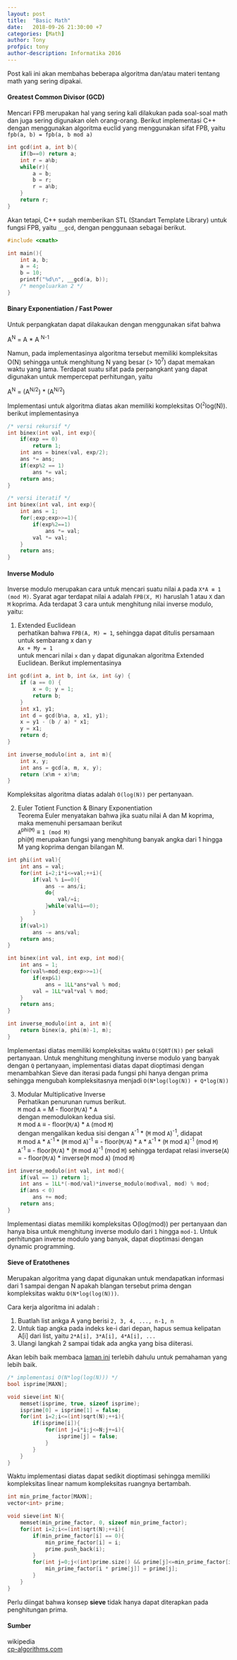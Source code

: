```yaml
---
layout: post
title:  "Basic Math"
date:   2018-09-26 21:30:00 +7
categories: [Math]
author: Tony
profpic: tony
author-description: Informatika 2016
---
```


Post kali ini akan membahas beberapa algoritma dan/atau materi tentang math yang sering dipakai.

#### Greatest Common Divisor (GCD)
Mencari FPB merupakan hal yang sering kali dilakukan pada soal-soal math dan juga sering digunakan oleh orang-orang. Berikut implementasi C++ dengan menggunakan algoritma euclid yang menggunakan sifat FPB, yaitu
`fpb(a, b) = fpb(a, b mod a)`

```c++
int gcd(int a, int b){
	if(b==0) return a;
	int r = a%b;
	while(r){
		a = b;
		b = r;
		r = a%b;
	}
	return r;
}
```

Akan tetapi, C++ sudah memberikan STL (Standart Template Library) untuk fungsi FPB, yaitu `__gcd`, dengan penggunaan sebagai berikut.

``` cpp
#include <cmath>

int main(){
	int a, b;
	a = 4;
	b = 10;
	printf("%d\n", __gcd(a, b));
	/* mengeluarkan 2 */
}
```

#### Binary Exponentiation / Fast Power
Untuk perpangkatan dapat dilakaukan dengan menggunakan sifat bahwa

A<sup>N</sup> = A * A <sup>N-1</sup>

Namun, pada implementasinya algoritma tersebut memiliki kompleksitas O(N) sehingga untuk menghitung N yang besar (> 10<sup>7</sup>) dapat memakan waktu yang lama. Terdapat suatu sifat pada perpangkant yang dapat digunakan untuk mempercepat perhitungan, yaitu

A<sup>N</sup> = (A<sup>N/2</sup>) * (A<sup>N/2</sup>)

Implementasi untuk algoritma diatas akan memiliki kompleksitas O(<sup>`2`</sup>log(N)). berikut implementasinya

```c++
/* versi rekursif */
int binex(int val, int exp){
	if(exp == 0)
		return 1;
	int ans = binex(val, exp/2);
	ans *= ans;
	if(exp%2 == 1)
		ans *= val;
	return ans;
}

/* versi iteratif */
int binex(int val, int exp){
	int ans = 1;
	for(;exp;exp>>=1){
		if(exp%2==1)
			ans *= val;
		val *= val;
	}
	return ans;
}
```

#### Inverse Modulo
Inverse modulo merupakan cara untuk mencari suatu nilai `A`</sup> pada `X*A ≡ 1 (mod M)`. Syarat agar terdapat nilai `A` adalah `FPB(X, M)` haruslah 1 atau `X` dan `M` koprima. Ada terdapat 3 cara untuk menghitung nilai inverse modulo, yaitu:
1. Extended Euclidean<br>
perhatikan bahwa `FPB(A, M) = 1`, sehingga dapat ditulis persamaan untuk sembarang x dan y<br>
`Ax + My = 1` <br>
untuk mencari nilai `x` dan `y`  dapat digunakan algoritma Extended Euclidean. Berikut implementasinya

```c++
int gcd(int a, int b, int &x, int &y) {
    if (a == 0) {
        x = 0; y = 1;
        return b;
    }
    int x1, y1;
    int d = gcd(b%a, a, x1, y1);
    x = y1 - (b / a) * x1;
    y = x1;
    return d;
}

int inverse_modulo(int a, int m){
	int x, y;
	int ans = gcd(a, m, x, y);
	return (x%m + x)%m;
}
```

Kompleksitas algoritma diatas adalah `O(log(N))` per pertanyaan.

2. Euler Totient Function & Binary Exponentiation <br>
Teorema Euler menyatakan bahwa jika suatu nilai A dan M koprima, maka memenuhi persamaan berikut<br>
`A`<sup>phi(`M`)</sup> ≡ `1 (mod M)` <br>
phi(`M`) merupakan fungsi yang menghitung banyak angka dari 1 hingga M yang koprima dengan bilangan M.

```c++
int phi(int val){
	int ans = val;
	for(int i=2;i*i<=val;++i){
		if(val % i==0){
			ans -= ans/i;
			do{
				val/=i;
			}while(val%i==0);
		}
	}
	if(val>1)
		ans -= ans/val;
	return ans;
}

int binex(int val, int exp, int mod){
	int ans = 1;
	for(val%=mod;exp;exp>>=1){
		if(exp&1)
			ans = 1LL*ans*val % mod;
		val = 1LL*val*val % mod;
	}
	return ans;
}

int inverse_modulo(int a, int m){
	return binex(a, phi(m)-1, m);
}
```
Implementasi diatas memiliki kompleksitas waktu `O(SQRT(N))` per sekali pertanyaan. Untuk menghitung menghitung inverse modulo yang banyak dengan `Q` pertanyaan, implementasi diatas dapat dioptimasi dengan menambahkan Sieve dan iterasi pada fungsi phi hanya dengan prima sehingga mengubah kompleksitasnya menjadi `O(N*log(log(N)) + Q*log(N))`

3. Modular Multiplicative Inverse <br>
Perhatikan penurunan rumus berikut. <br>
`M` mod `A` = M - floor(`M/A`) * `A` <br>
dengan memodulokan kedua sisi. <br>
`M` mod `A` ≡ - floor(`M/A`) * `A` (mod `M`) <br>
dengan mengalikan kedua sisi dengan `A`<sup>-1</sup> * (`M` mod `A`)<sup>-1</sup>, didapat <br>
`M` mod `A` * `A`<sup>-1</sup> * (`M` mod `A`)<sup>-1</sup> ≡ - floor(`M/A`) * `A` * `A`<sup>-1</sup> * (`M` mod `A`)<sup>-1</sup> (mod `M`) <br>
`A`<sup>-1</sup> ≡ - floor(`M/A`) * (`M` mod `A`)<sup>-1</sup> (mod `M`)
sehingga terdapat relasi
inverse(`A`) = - floor(`M/A`) * inverse(`M` mod `A`) (mod `M`)

```c++
int inverse_modulo(int val, int mod){
	if(val == 1) return 1;
	int ans = 1LL*(-mod/val)*inverse_modulo(mod%val, mod) % mod;
	if(ans < 0)
		ans += mod;
	return ans;
}
```
Implementasi diatas memiliki kompleksitas O(log(mod)) per pertanyaan dan hanya bisa untuk menghitung inverse modulo dari `1` hingga `mod-1`. Untuk perhitungan inverse modulo yang banyak, dapat dioptimasi dengan dynamic programming.

#### Sieve of Eratothenes
Merupakan algoritma yang dapat digunakan untuk mendapatkan informasi dari 1 sampai dengan N apakah blangan tersebut prima dengan kompleksitas waktu `O(N*log(log(N)))`.

Cara kerja algoritma ini adalah :
1. Buatlah list ankga A yang berisi `2, 3, 4, ..., n-1, n`
2. Untuk tiap angka pada indeks ke-i dari depan, hapus semua kelipatan A[i] dari list, yaitu `2*A[i], 3*A[i], 4*A[i], ...`
3. Ulangi langkah 2 sampai tidak ada angka yang bisa diiterasi.

Akan lebih baik membaca [laman ini](https://en.wikipedia.org/wiki/Sieve_of_Eratosthenes) terlebih dahulu untuk pemahaman yang lebih baik.

``` cpp
/* implementasi O(N*log(log(N))) */
bool isprime[MAXN];

void sieve(int N){
	memset(isprime, true, sizeof isprime);
	isprime[0] = isprime[1] = false;
	for(int i=2;i<=(int)sqrt(N);++i){
		if(isprime[i]){
			for(int j=i*i;j<=N;j+=i){
				isprime[j] = false;
			}
		}
	}
}
```

Waktu implementasi diatas dapat sedikit dioptimasi sehingga memiliki kompleksitas linear namum kompleksitas ruangnya bertambah.

``` cpp
int min_prime_factor[MAXN];
vector<int> prime;

void sieve(int N){
	memset(min_prime_factor, 0, sizeof min_prime_factor);
	for(int i=2;i<=(int)sqrt(N);++i){
		if(min_prime_factor[i] == 0){
			min_prime_factor[i] = i;
			prime.push_back(i);
		}
		for(int j=0;j<(int)prime.size() && prime[j]<=min_prime_factor[i] && prime[j] <= N/i;++j){
			min_prime_factor[i * prime[j]] = prime[j];
		}
	}
}
```

Perlu diingat bahwa konsep <b>sieve</b> tidak hanya dapat diterapkan pada penghitungan prima.

#### Sumber

wikipedia<br>
[cp-algorithms.com](cp-algorithms.com)